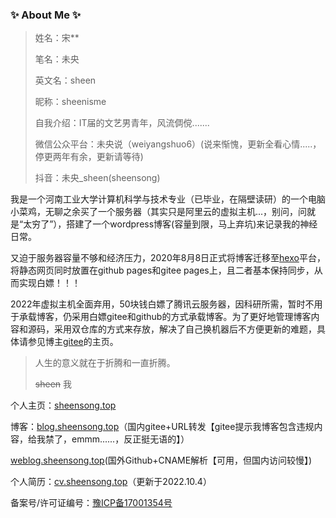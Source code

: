 ### ✨ About Me ✨

<!--
**sheenisme/sheenisme** is a ✨ _special_ ✨ repository because its `README.md` (this file) appears on your GitHub profile.

Here are some ideas to get you started:

- 🔭 I’m currently working on ...
- 🌱 I’m currently learning ...
- 👯 I’m looking to collaborate on ...
- 🤔 I’m looking for help with ...
- 💬 Ask me about ...
- 📫 How to reach me: ...
- 😄 Pronouns: ...
- ⚡ Fun fact: ...
-->

> 姓名：宋**
>
> 笔名：未央
>
> 英文名：sheen
>
> 昵称：sheenisme
>
> 自我介绍：IT届的文艺男青年，风流倜傥.......
>
> 微信公众平台：未央说（weiyangshuo6）(说来惭愧，更新全看心情.....，停更两年有余，更新请等待)
>
> 抖音：未央_sheen(sheensong)

我是一个河南工业大学计算机科学与技术专业（已毕业，在隔壁读研）的一个电脑小菜鸡，无聊之余买了一个服务器（其实只是阿里云的虚拟主机...，别问，问就是“太穷了”），搭建了一个wordpress博客(容量到限，马上弃坑)来记录我的神经日常。

又迫于服务器容量不够和经济压力，2020年8月8日正式将博客迁移至[hexo](https://hexo.io/zh-cn/index.html)平台，将静态网页同时放置在github pages和gitee pages上，且二者基本保持同步，从而实现白嫖！！！

2022年虚拟主机全面弃用，50块钱白嫖了腾讯云服务器，因科研所需，暂时不用于承载博客，仍采用白嫖gitee和github的方式承载博客。为了更好地管理博客内容和源码，采用双仓库的方式来存放，解决了自己换机器后不方便更新的难题，具体请参见博主[gitee](https://gitee.com/sheenisme)的主页。

> 人生的意义就在于折腾和一直折腾。
>
> ~~sheen~~   我

个人主页：[sheensong.top](http://sheensong.top/)

博客：[blog.sheensong.top](http://blog.sheensong.top)（国内gitee+URL转发【gitee提示我博客包含违规内容，给我禁了，emmm......，反正挺无语的】）

[weblog.sheensong.top](http://weblog.sheensong.top)(国外Github+CNAME解析【可用，但国内访问较慢】)

个人简历：[cv.sheensong.top](http://cv.sheensong.top)（更新于2022.10.4）

备案号/许可证编号：[豫ICP备17001354号](https://beian.miit.gov.cn/)
